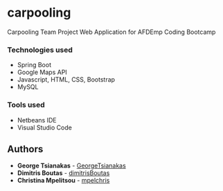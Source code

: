 # carpooling
Carpooling Team Project Web Application for AFDEmp Coding Bootcamp
### Technologies used
* Spring Boot
* Google Maps API
* Javascript, HTML, CSS, Bootstrap
* MySQL
### Tools used
* Netbeans IDE
* Visual Studio Code

## Authors
* **George Tsianakas** -  [GeorgeTsianakas](https://github.com/GeorgeTsianakas)
* **Dimitris Boutas** - [dimitrisBoutas](https://github.com/dimitrisBoutas)
* **Christina Mpelitsou** - [mpelchris](https://github.com/mpelchris)
